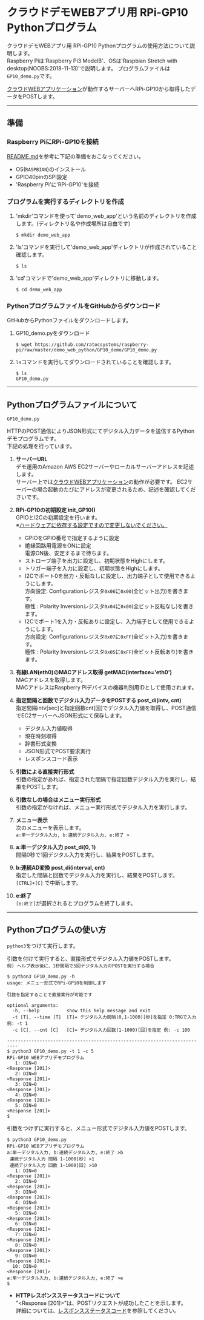 # クラウドデモWEBアプリ用 RPi-GP10 Pythonプログラム

クラウドデモWEBアプリ用 RPi-GP10 Pythonプログラムの使用方法について説明します。  
Raspberry Piは'Raspberry Pi3 ModelB'、OSは'Raspbian Stretch with desktop(NOOBS:2018-11-13)'で説明します。
プログラムファイルは`GP10_demo.py`です。  

[クラウドWEBアプリケーション](https://github.com/ratocsystems/raspberry-pi/demo_web_app)が動作するサーバーへRPi-GP10から取得したデータをPOSTします。  
  
***
## 準備
### Raspberry PiにRPi-GP10を接続
[README.md](https://github.com/ratocsystems/rpi-gp10/blob/master/README.md)を参考に下記の準備をおこなってください。  
- OS(`RASPBIAN`)のインストール
- GPIO40pinのSPI設定
- 'Raspberry Pi'に'RPi-GP10'を接続  
  

### プログラムを実行するディレクトリを作成
1. 'mkdir'コマンドを使って'demo_web_app'という名前のディレクトリを作成します。(ディレクトリ名や作成場所は自由です)
    ```
    $ mkdir demo_web_app  
    ```

1. 'ls'コマンドを実行して'demo_web_app'ディレクトリが作成されていること確認します。
    ```
    $ ls  
    ```

1. 'cd'コマンドで'demo_web_app'ディレクトリに移動します。
    ```
    $ cd demo_web_app  
    ```  
    
### PythonプログラムファイルをGitHubからダウンロード  
GitHubからPythonファイルをダウンロードします。
1. GP10_demo.pyをダウンロード
    ```
    $ wget https://github.com/ratocsystems/raspberry-pi/raw/master/demo_web_python/GP10_demo/GP10_demo.py  
    ```  

1. `ls`コマンドを実行してダウンロードされていることを確認します。
    ```
    $ ls  
    GP10_demo.py
    ```
  
***
## Pythonプログラムファイルについて
  
`GP10_demo.py`  

HTTPのPOST通信によりJSON形式にてデジタル入力データを送信するPythonデモプログラムです。  
下記の処理を行っています。

1. **サーバーURL**  
    デモ運用のAmazon AWS EC2サーバーやローカルサーバーアドレスを記述します。  
    サーバー上では[クラウドWEBアプリケーション](https://github.com/ratocsystems/raspberry-pi/demo_web_app)の動作が必要です。 
    EC2サーバーの場合起動のたびにアドレスが変更されるため、記述を確認してくださいです。  

1. **RPi-GP10の初期設定 init_GP10()**  
    GPIOとI2Cの初期設定を行います。  
    ※<u>ハードウェアに依存する設定ですので変更しないでください。</u>  
    - GPIOをGPIO番号で指定するように設定
    - 絶縁回路用電源をONに設定  
        電源ON後、安定するまで待ちます。
    - ストローブ端子を出力に設定し、初期状態をHighにします。
    - トリガー端子を入力に設定し、初期状態をHighにします。
    - I2Cでポート0を出力・反転なしに設定し、出力端子として使用できるようにします。  
          方向設定: Configurationレジスタ`0x06`に`0x00`(全ビット出力)を書きます。  
          極性    : Polarity Inversionレジスタ`0x04`に`0x00`(全ビット反転なし)を書きます。  
    - I2Cでポート1を入力・反転ありに設定し、入力端子として使用できるようにします。  
          方向設定: Configurationレジスタ`0x07`に`0xFF`(全ビット入力)を書きます。  
          極性    : Polarity Inversionレジスタ`0x05`に`0xFF`(全ビット反転あり)を書きます。  

1. **有線LAN(eth0)のMACアドレス取得 getMAC(interface='eth0')**  
    MACアドレスを取得します。  
    MACアドレスはRaspberry Piデバイスの機器判別用IDとして使用されます。  

1. **指定間隔と回数でデジタル入力データをPOSTする post_di(intv, cnt)**  
    指定間隔intv[sec]と指定回数cnt[回]でデジタル入力値を取得し、POST通信でEC2サーバーへJSON形式にて保存します。
    - デジタル入力値取得
    - 現在時刻取得
    - 辞書形式変換
    - JSON形式でPOST要求実行
    - レスポンスコード表示

1. **引数による直接実行形式**  
    引数の指定があれば、指定された間隔で指定回数デジタル入力を実行し、結果をPOSTします。  

1. **引数なしの場合はメニュー実行形式**  
    引数の指定がなければ、メニュー実行形式でデジタル入力を実行します。  

1. **メニュー表示**  
    次のメニューを表示します。  
    `a:単一デジタル入力, b:連続デジタル入力, e:終了 >`

1. **a:単一デジタル入力 post_di(0, 1)**  
    間隔0秒で1回デジタル入力を実行し、結果をPOSTします。     

1. **b:連続AD変換 post_di(interval, cnt)**  
    指定した間隔と回数でデジタル入力を実行し、結果をPOSTします。
    `[CTRL]+[C]` で中断します。

1. **e:終了**  
    `[e:終了]`が選択されるとプログラムを終了します。  

***
## Pythonプログラムの使い方  
`python3`をつけて実行します。  

引数を付けて実行すると、直接形式でデジタル入力値をPOSTします。  
`例) ヘルプ表示後に、1秒間隔で5回デジタル入力のPOSTを実行する場合`  
~~~
$ python3 GP10_demo.py -h  
usage: メニュー形式でRPi-GP10を制御します  

引数を指定することで直接実行が可能です  

optional arguments:  
  -h, --help          show this help message and exit  
  -t [T], --time [T]  [T]= デジタル入力間隔(0,1-1000)[秒]を指定 0:TRGで入力 例: -t 1  
  -c [C], --cnt [C]   [C]= デジタル入力回数(1-1000)[回]を指定 例: -c 100  

--------------------------------------------------------------------------  
$ python3 GP10_demo.py -t 1 -c 5  
RPi-GP10 WEBアプリデモプログラム  
   1: DIN=0  
<Response [201]>  
   2: DIN=0  
<Response [201]>  
   3: DIN=0  
<Response [201]>  
   4: DIN=0  
<Response [201]>  
   5: DIN=0  
<Response [201]>  
$  
~~~

引数をつけずに実行すると、メニュー形式でデジタル入力値をPOSTします。  
~~~
$ python3 GP10_demo.py  
RPi-GP10 WEBアプリデモプログラム  
a:単一デジタル入力, b:連続デジタル入力, e:終了 >b  
 連続デジタル入力 間隔 1-1000[秒] >1  
 連続デジタル入力 回数 1-1000[回] >10  
   1: DIN=0  
<Response [201]>  
   2: DIN=0  
<Response [201]>  
   3: DIN=0  
<Response [201]>  
   4: DIN=0  
<Response [201]>  
   5: DIN=0  
<Response [201]>  
   6: DIN=0  
<Response [201]>  
   7: DIN=0  
<Response [201]>  
   8: DIN=0  
<Response [201]>  
   9: DIN=0  
<Response [201]>  
  10: DIN=0  
<Response [201]>  
a:単一デジタル入力, b:連続デジタル入力, e:終了 >e  
$  
~~~
- **HTTPレスポンスステータスコードについて**  
    "<Response [201]>"は、POSTリクエストが成功したことを示します。  
    詳細については、[レスポンスステータスコード](https://developer.mozilla.org/ja/docs/Web/HTTP/Status)を参照してください。  

